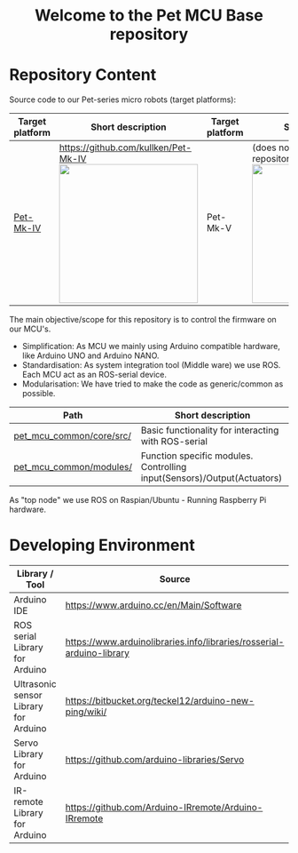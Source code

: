 <h1 align="center">Welcome to the Pet MCU Base repository</h1> 

# Repository Content

Source code to our Pet-series micro robots (target platforms):

Target platform | Short description | Target platform | Short description 
-----|------|-----|------
[Pet-Mk-IV](https://github.com/kullken/Pet-Mk-IV) | https://github.com/kullken/Pet-Mk-IV <br /><img src="https://github.com/kullken/Pet-Mk-IV/blob/293f4ad09226889b8ff6b598b1ec98cec6a682aa/Project_stuff/Images/2019-09-09_122725.jpg" width="250px"> | Pet-Mk-V  | (does not yet have its own repository)<br /><img src="https://github.com/kullken/Pet-Mk-IV/blob/b82ec939818c5a6b1f87542494a925afe0ad39d7/Project_stuff/Images/2021-04-07_224247(Pet-Mk-V).jpg" width="250px">
  
The main objective/scope for this repository is to control the firmware on our MCU's. 
- Simplification: As MCU we mainly using Arduino compatible hardware, like Arduino UNO and Arduino NANO. 
- Standardisation: As system integration tool (Middle ware) we use ROS. Each MCU act as an ROS-serial device. 
- Modularisation: We have tried to make the code as generic/common as possible. 

 Path | Short description 
 -----|------ 
 [pet_mcu_common/core/src/](https://github.com/kullken/pet_mcu_common/tree/main/core/src) | Basic functionality for interacting with ROS-serial
 [pet_mcu_common/modules/](https://github.com/kullken/pet_mcu_common/tree/main/modules) | Function specific modules. Controlling input(Sensors)/Output(Actuators) 

As "top node" we use ROS on Raspian/Ubuntu - Running Raspberry Pi hardware.

# Developing Environment

Library / Tool | Source
---------------|---------
Arduino IDE | https://www.arduino.cc/en/Main/Software
ROS serial Library for Arduino | https://www.arduinolibraries.info/libraries/rosserial-arduino-library
Ultrasonic sensor Library for Arduino| https://bitbucket.org/teckel12/arduino-new-ping/wiki/
Servo Library for Arduino | https://github.com/arduino-libraries/Servo
IR-remote Library for Arduino | https://github.com/Arduino-IRremote/Arduino-IRremote
